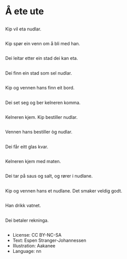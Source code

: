 # Å ete ute

##
Kip vil eta nudlar.

##
Kip spør ein venn om å bli med han.

##
Dei leitar etter ein stad dei kan eta.

##
Dei finn ein stad som sel nudlar.

##
Kip og vennen hans finn eit bord.

##
Dei set seg og ber kelneren komma.

##
Kelneren kjem. Kip bestiller nudlar.

##
Vennen hans bestiller òg nudlar.

##
Dei får eitt glas kvar.

##
Kelneren kjem med maten.

##
Dei tar på saus og salt, og rører i nudlane.

##
Kip og vennen hans et nudlane. Det smaker veldig godt.

##
Han drikk vatnet.

##
Dei betaler rekninga.

##
* License: CC BY-NC-SA
* Text: Espen Stranger-Johannessen
* Illustration: Aakanee
* Language: nn
